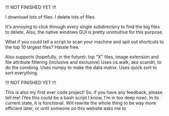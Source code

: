 !!! NOT FINISHED YET !!!

I download lots of files. I delete lots of files. 

It's annoying to click through every single subdirectory to find the big files to delete. Also, the native windows GUI is pretty unintuitive for this purpose. 

What if you could tell a script to scan your machine and spit out shortcuts to the top 10 largest files? Hassle free.

Also supports (hopefully, in the future): top "X" files, image extension and file attribute filtering (inclusive and exclusive)
Uses os.walk, aka scandir, to do the combing. Uses numpy to make the data matrix. Uses quick sort to sort everything.

!!! NOT FINISHED YET !!!

This is also my first ever code project! So, if you have any feedback, please tell me! (Yes this could be a bash script I know, I'm in too deep now). In its current state, it is functional. Will rewrite the whole thing to be way more efficient later, or until someone on this website asks me to
